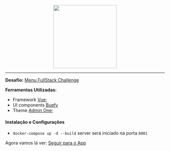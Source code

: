 <p align="center">
  <img src="https://menu.com.vc/media/store/logo/websites/1/Imagem1.png" width="200">
</p>

<hr>

**Desafio:** [Menu FullStack Challenge](https://github.com/ztech-company/fullstack-challenge)


**Ferramentas Utilizadas:**
 - Framework [Vue](https://vuejs.org);
 - UI components [Buefy](https://buefy.org)
 - Theme [Admin One](https://admin-one-vue-cli.justboil.me/);

#### Instalação e Configurações
- `docker-compose up -d --build` server será iniciado na porta `8001`

Agora vamos lá ver: [Seguir para o App](http://localhost:8001)
